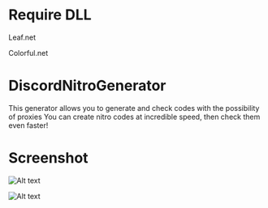 # Require DLL
Leaf.net

Colorful.net

# DiscordNitroGenerator
This generator allows you to generate and check codes with the possibility of proxies
You can create nitro codes at incredible speed, then check them even faster!
# Screenshot

![Alt text](https://cdn.discordapp.com/attachments/693930557129883741/719297516843302992/unknown.png "Image2")

![Alt text](https://cdn.discordapp.com/attachments/702220902389252128/719296621464125460/unknown.png "Image1")


